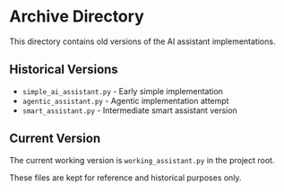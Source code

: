 # Archive Directory

This directory contains old versions of the AI assistant implementations.

## Historical Versions

- `simple_ai_assistant.py` - Early simple implementation
- `agentic_assistant.py` - Agentic implementation attempt
- `smart_assistant.py` - Intermediate smart assistant version

## Current Version

The current working version is `working_assistant.py` in the project root.

These files are kept for reference and historical purposes only.
